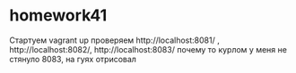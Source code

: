 # homework41
Стартуем vagrant up
проверяем http://localhost:8081/ , http://localhost:8082/, http://localhost:8083/
почему то курлом у меня не стянуло 8083, на гуях отрисовал
